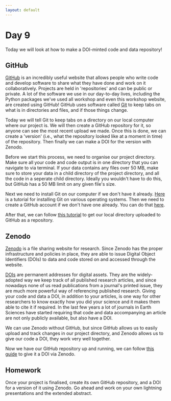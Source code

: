 ```yaml
---
layout: default
---
```


# Day 9

Today we will look at how to make a DOI-minted code and data repository!

## GitHub

[GitHub](https://github.com/) is an incredibly useful website that allows people who write code and develop software to share what they have done and work on it collaboratively. Projects are held in 'repositories' and can be public or private. A lot of the software we use in our day-to-day lives, including the Python packages we've used all workshop and even this workshop website, are created using GitHub! GitHub uses software called [Git](https://en.wikipedia.org/wiki/Git) to keep tabs on what is in directories and files, and if those things change.

Today we will tell Git to keep tabs on a directory on our local computer where our project is. We will then create a GitHub repository for it, so anyone can see the most recent upload we made. Once this is done, we can create a 'version' (i.e., what the repository looked like at a moment in time) of the repository. Then finally we can make a DOI for the version with Zenodo.

Before we start this process, we need to organise our project directory. Make sure all your code and code output is in one directory that you can navigate to via terminal. If your data contains any files over 50 MB, make sure to store your data in a child directory of the project directory, and all the code in a seperate child directory. Ideally you wouldn't have to do this, but GitHub has a 50 MB limit on any given file's size.

Next we need to install Git on our computer if we don't have it already. [Here](https://github.com/git-guides/install-git) is a tutorial for installing Git on various operating systems. Then we need to create a GitHub account if we don't have one already. You can do that [here](https://github.com/join). 

After that, we can follow [this tutorial](https://docs.github.com/en/get-started/importing-your-projects-to-github/importing-source-code-to-github/adding-locally-hosted-code-to-github#adding-a-local-repository-to-github-using-git) to get our local directory uploaded to GitHub as a repository. 

## Zenodo

[Zenodo](https://zenodo.org/) is a file sharing website for research. Since Zenodo has the proper infrastructure and policies in place, they are able to issue Digital Object Identifiers (DOIs) to data and code stored on and accessed through the website. 

[DOIs](https://www.doi.org/) are permanent addresses for digital assets. They are the widely-adopted way we keep track of all published research articles, and since nowadays none of us read publications from a journal's printed issue, they are much more powerful way of referencing published research. Giving your code and data a DOI, in addition to your articles, is one way for other researchers to know exactly how you did your science and it makes them able to cite it if required. In the last few years a lot of journals in Earth Sciences have started requiring that code and data accompanying an article are not only publicly available, but also have a DOI.

We can use Zenodo without GitHub, but since GitHub allows us to easily upload and track changes in our project directory, and Zenodo allows us to give our code a DOI, they work very well together. 

Now we have our GitHub repository up and running, we can follow [this guide](https://docs.github.com/en/repositories/archiving-a-github-repository/referencing-and-citing-content) to give it a DOI via Zenodo.


## Homework

Once your project is finalised, create its own GitHub repository, and a DOI for a version of it using Zenodo. Go ahead and work on your own lightning presentations and the extended abstract.